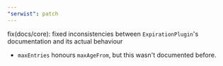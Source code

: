 ```yaml
---
"serwist": patch
---
```


fix(docs/core): fixed inconsistencies between `ExpirationPlugin`'s documentation and its actual behaviour

- `maxEntries` honours `maxAgeFrom`, but this wasn't documented before.